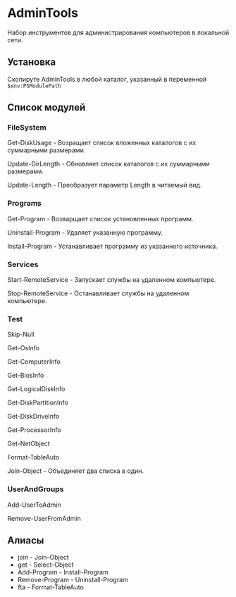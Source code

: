 ﻿AdminTools
==========
Набор инструментов для администрирования компьютеров в локальной сети.

Установка
---------
Скопируте AdminTools в любой каталог, указанный в переменной `$env:PSModulePath`

Список модулей
--------------

### FileSystem

Get-DiskUsage - Возращает список вложенных каталогов с их суммарными размерами.

Update-DirLength - Обновляет список каталогов с их суммарными размерами.

Update-Length - Преобразует параметр Length в читаемый вид. 

### Programs

Get-Program - Возварщает список установленных программ.

Uninstall-Program - Удаляет указанную программу.

Install-Program - Устанавливает программу из указанного источника.

### Services

Start-RemoteService - Запускает службы на удаленном компьютере.

Stop-RemoteService - Останавливает службы на удаленном компьютере.

### Test

Skip-Null

Get-OsInfo

Get-ComputerInfo

Get-BiosInfo

Get-LogicalDiskInfo

Get-DiskPartitionInfo

Get-DiskDriveInfo

Get-ProcessorInfo

Get-NetObject

Format-TableAuto

Join-Object - Объединяет два списка в один.

### UserAndGroups

Add-UserToAdmin

Remove-UserFromAdmin

Алиасы
------
*   join - Join-Object
*   get - Select-Object
*   Add-Program - Install-Program
*   Remove-Program - Uninstall-Program
*   fta - Format-TableAuto
